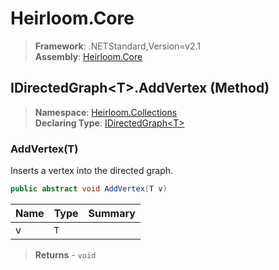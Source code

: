 # Heirloom.Core

> **Framework**: .NETStandard,Version=v2.1  
> **Assembly**: [Heirloom.Core][0]

## IDirectedGraph\<T>.AddVertex (Method)

> **Namespace**: [Heirloom.Collections][0]  
> **Declaring Type**: [IDirectedGraph\<T>][1]

### AddVertex(T)

Inserts a vertex into the directed graph.

```cs
public abstract void AddVertex(T v)
```

| Name | Type | Summary |
|------|------|---------|
| v    | `T`  |         |

> **Returns** - `void`

[0]: ../../../Heirloom.Core.md
[1]: ../IDirectedGraph[T].md
